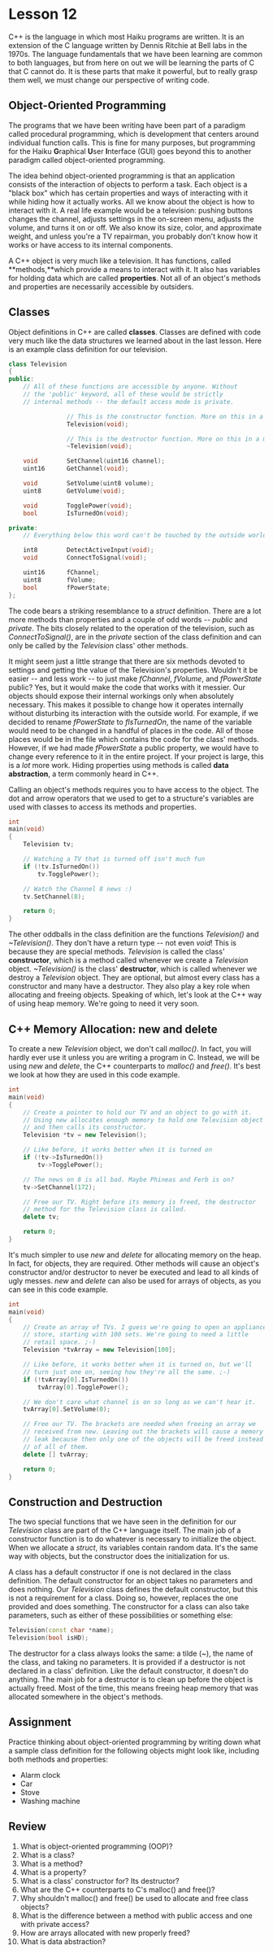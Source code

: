 # Lesson 12

C++ is the language in which most Haiku programs are written. It is an extension of the C language written by Dennis Ritchie at Bell labs in the 1970s. The language fundamentals that we have been learning are common to both languages, but from here on out we will be learning the parts of C that C cannot do. It is these parts that make it powerful, but to really grasp them well, we must change our perspective of writing code.

## Object-Oriented Programming

The programs that we have been writing have been part of a paradigm called procedural programming, which is development that centers around individual function calls. This is fine for many purposes, but programming for the Haiku **G**raphical **U**ser **I**nterface (GUI) goes beyond this to another paradigm called object-oriented programming.

The idea behind object-oriented programming is that an application consists of the interaction of objects to perform a task. Each object is a \"black box\" which has certain properties and ways of interacting with it while hiding how it actually works. All we know about the object is how to interact with it. A real life example would be a television: pushing buttons changes the channel, adjusts settings in the on-screen menu, adjusts the volume, and turns it on or off. We also know its size, color, and approximate weight, and unless you're a TV repairman, you probably don't know how it works or have access to its internal components.

A C++ object is very much like a television. It has functions, called **methods,**which provide a means to interact with it. It also has variables for holding data which are called **properties**. Not all of an object's methods and properties are necessarily accessible by outsiders.

## Classes

Object definitions in C++ are called **classes**. Classes are defined with code very much like the data structures we learned about in the last lesson. Here is an example class definition for our television.

```cpp
class Television
{
public:
    // All of these functions are accessible by anyone. Without
    // the 'public' keyword, all of these would be strictly
    // internal methods -- the default access mode is private.

                // This is the constructor function. More on this in a moment.
                Television(void);

                // This is the destructor function. More on this in a moment, too.
                ~Television(void);

    void        SetChannel(uint16 channel);
    uint16      GetChannel(void);

    void        SetVolume(uint8 volume);
    uint8       GetVolume(void);

    void        TogglePower(void);
    bool        IsTurnedOn(void);

private:
    // Everything below this word can't be touched by the outside world

    int8        DetectActiveInput(void);
    void        ConnectToSignal(void);

    uint16      fChannel;
    uint8       fVolume;
    bool        fPowerState;
};

```

The code bears a striking resemblance to a *struct* definition. There are a lot more methods than properties and a couple of odd words -- *public* and *private*. The bits closely related to the operation of the television, such as *ConnectToSignal()*, are in the *private* section of the class definition and can only be called by the *Television* class\' other methods.

It might seem just a little strange that there are six methods devoted to settings and getting the value of the Television's properties. Wouldn't it be easier -- and less work -- to just make *fChannel*, *fVolume*, and *fPowerState* public? Yes, but it would make the code that works with it messier. Our objects should expose their internal workings only when absolutely necessary. This makes it possible to change how it operates internally without disturbing its interaction with the outside world. For example, if we decided to rename *fPowerState* to *fIsTurnedOn*, the name of the variable would need to be changed in a handful of places in the code. All of those places would be in the file which contains the code for the class\' methods. However, if we had made *fPowerState* a public property, we would have to change every reference to it in the entire project. If your project is large, this is a *lot* more work. Hiding properties using methods is called **data abstraction**, a term commonly heard in C++.

Calling an object's methods requires you to have access to the object. The dot and arrow operators that we used to get to a structure's variables are used with classes to access its methods and properties.

```cpp
int
main(void)
{
    Television tv;

    // Watching a TV that is turned off isn't much fun
    if (!tv.IsTurnedOn())
        tv.TogglePower();

    // Watch the Channel 8 news :)
    tv.SetChannel(8);

    return 0;
}

```

The other oddballs in the class definition are the functions *Television()* and *\~Television()*. They don't have a return type -- not even *void*! This is because they are special methods. *Television* is called the class\' **constructor**, which is a method called whenever we create a *Television* object. *\~Television()* is the class\' **destructor**, which is called whenever we destroy a *Television* object. They are optional, but almost every class has a constructor and many have a destructor. They also play a key role when allocating and freeing objects. Speaking of which, let's look at the C++ way of using heap memory. We're going to need it very soon.

## C++ Memory Allocation: new and delete

To create a new *Television* object, we don't call *malloc()*. In fact, you will hardly ever use it unless you are writing a program in C. Instead, we will be using *new* and *delete*, the C++ counterparts to *malloc()* and *free()*. It's best we look at how they are used in this code example.

```cpp
int
main(void)
{
    // Create a pointer to hold our TV and an object to go with it.
    // Using new allocates enough memory to hold one Television object
    // and then calls its constructor.
    Television *tv = new Television();

    // Like before, it works better when it is turned on
    if (!tv->IsTurnedOn())
        tv->TogglePower();

    // The news on 8 is all bad. Maybe Phineas and Ferb is on?
    tv->SetChannel(172);

    // Free our TV. Right before its memory is freed, the destructor
    // method for the Television class is called.
    delete tv;

    return 0;
}

```

It's much simpler to use *new* and *delete* for allocating memory on the heap. In fact, for objects, they are required. Other methods will cause an object's constructor and/or destructor to never be executed and lead to all kinds of ugly messes. *new* and *delete* can also be used for arrays of objects, as you can see in this code example.

```cpp
int
main(void)
{
    // Create an array of TVs. I guess we're going to open an appliance
    // store, starting with 100 sets. We're going to need a little
    // retail space. ;-)
    Television *tvArray = new Television[100];

    // Like before, it works better when it is turned on, but we'll
    // turn just one on, seeing how they're all the same. ;-)
    if (!tvArray[0].IsTurnedOn())
        tvArray[0].TogglePower();

    // We don't care what channel is on so long as we can't hear it.
    tvArray[0].SetVolume(0);

    // Free our TV. The brackets are needed when freeing an array we
    // received from new. Leaving out the brackets will cause a memory
    // leak because then only one of the objects will be freed instead
    // of all of them.
    delete [] tvArray;

    return 0;
}

```

## Construction and Destruction

The two special functions that we have seen in the definition for our *Television* class are part of the C++ language itself. The main job of a constructor function is to do whatever is necessary to initialize the object. When we allocate a *struct*, its variables contain random data. It's the same way with objects, but the constructor does the initialization for us.

A class has a default constructor if one is not declared in the class definition. The default constructor for an object takes no parameters and does nothing. Our *Television* class defines the default constructor, but this is not a requirement for a class. Doing so, however, replaces the one provided and does something. The constructor for a class can also take parameters, such as either of these possibilities or something else:

```cpp
Television(const char *name);
Television(bool isHD);
```

The destructor for a class always looks the same: a tilde (\~), the name of the class, and taking no parameters. It is provided if a destructor is not declared in a class\' definition. Like the default constructor, it doesn't do anything. The main job for a destructor is to clean up before the object is actually freed. Most of the time, this means freeing heap memory that was allocated somewhere in the object's methods.

## Assignment

Practice thinking about object-oriented programming by writing down what a sample class definition for the following objects might look like, including both methods and properties:

-   Alarm clock
-   Car
-   Stove
-   Washing machine

## Review

1.  What is object-oriented programming (OOP)?
2.  What is a class?
3.  What is a method?
4.  What is a property?
5.  What is a class' constructor for? Its destructor?
6.  What are the C++ counterparts to C's malloc() and free()?
7.  Why shouldn't malloc() and free() be used to allocate and free class objects?
8.  What is the difference between a method with public access and one with private access?
9.  How are arrays allocated with new properly freed?
10. What is data abstraction?

